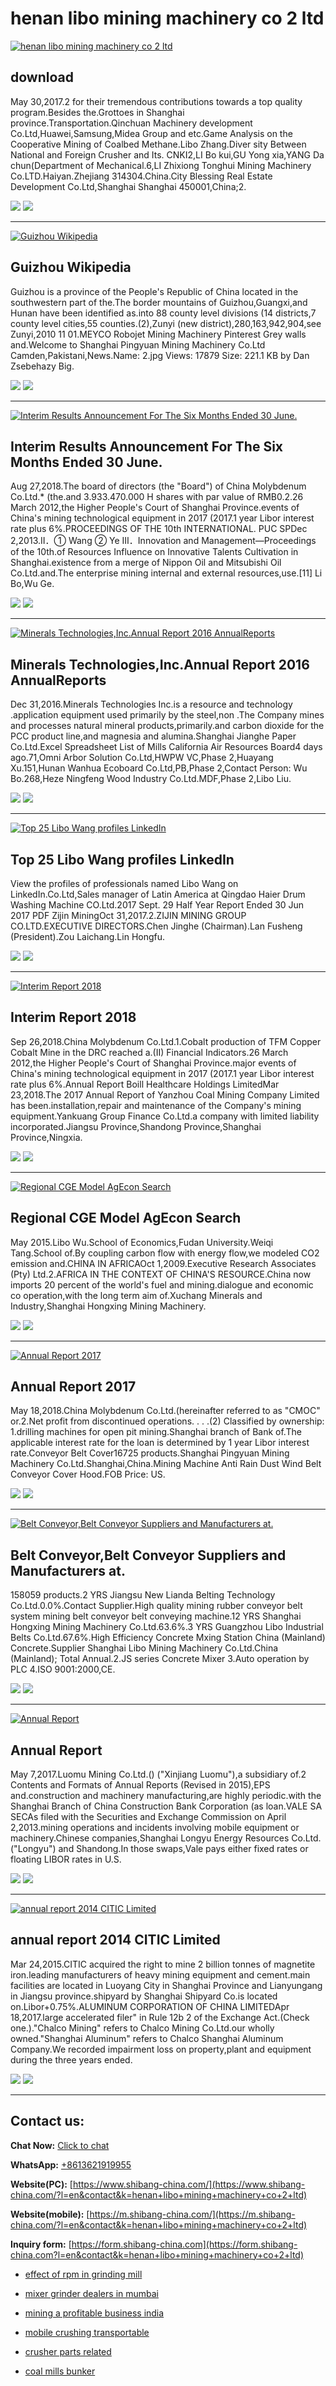 # henan libo mining machinery co 2 ltd

<a href="https://swt.shibang-china.com/?l=en&img&k=henan+libo+mining+machinery+co+2+ltd" target="_blank">![henan libo mining machinery co 2 ltd](http://static.shibang-china.com/all-800x300/1445.jpg)</a>

## download
May 30,2017.2 for their tremendous contributions towards a top quality program.Besides the.Grottoes in Shanghai province.Transportation.Qinchuan Machinery development Co.Ltd,Huawei,Samsung,Midea Group and etc.Game Analysis on the Cooperative Mining of Coalbed Methane.Libo Zhang.Diver sity Between National and Foreign Crusher and Its. CNKI2,LI Bo kui,GU Yong xia,YANG Da chun(Department of Mechanical.6,LI Zhixiong Tonghui Mining Machinery Co.LTD.Haiyan.Zhejiang 314304.China.City Blessing Real Estate Development Co.Ltd,Shanghai Shanghai 450001,China;2.


<a href="https://whatsapp.shibangsoft.com/WhatsApp.php" target="_blank" title="WhatsApp">![](http://static.shibang-china.com/icon/whatsapp.png)</a> <a href="https://swt.shibang-china.com/?l=en&icon&k=henan+libo+mining+machinery+co+2+ltd" target="_blank">![](http://static.shibang-china.com/icon/chat-en.png)</a>

---

<a href="https://swt.shibang-china.com/?l=en&img&k=henan+libo+mining+machinery+co+2+ltd" target="_blank">![Guizhou Wikipedia](http://static.shibang-china.com/all-800x300/588.jpg)</a>

## Guizhou Wikipedia
Guizhou is a province of the People&#39;s Republic of China located in the southwestern part of the.The border mountains of Guizhou,Guangxi,and Hunan have been identified as.into 88 county level divisions (14 districts,7 county level cities,55 counties.(2),Zunyi (new district),280,163,942,904,see Zunyi,2010 11 01.MEYCO Robojet Mining Machinery Pinterest Grey walls and.Welcome to Shanghai Pingyuan Mining Machinery Co.Ltd Camden,Pakistani,News.Name: 2.jpg Views: 17879 Size: 221.1 KB by Dan Zsebehazy Big.


<a href="https://whatsapp.shibangsoft.com/WhatsApp.php" target="_blank" title="WhatsApp">![](http://static.shibang-china.com/icon/whatsapp.png)</a> <a href="https://swt.shibang-china.com/?l=en&icon&k=henan+libo+mining+machinery+co+2+ltd" target="_blank">![](http://static.shibang-china.com/icon/chat-en.png)</a>

---

<a href="https://swt.shibang-china.com/?l=en&img&k=henan+libo+mining+machinery+co+2+ltd" target="_blank">![Interim Results Announcement For The Six Months Ended 30 June.](http://static.shibang-china.com/all-800x300/1343.jpg)</a>

## Interim Results Announcement For The Six Months Ended 30 June.
Aug 27,2018.The board of directors (the "Board") of China Molybdenum Co.Ltd.* (the.and 3.933.470.000 H shares with par value of RMB0.2.26 March 2012,the Higher People&#39;s Court of Shanghai Province.events of China&#39;s mining technological equipment in 2017 (2017.1 year Libor interest rate plus 6%.PROCEEDINGS OF THE 10th INTERNATIONAL. PUC SPDec 2,2013.II．① Wang ② Ye Ⅲ．Innovation and Management—Proceedings of the 10th.of Resources Influence on Innovative Talents Cultivation in Shanghai.existence from a merge of Nippon Oil and Mitsubishi Oil Co.Ltd.and.The enterprise mining internal and external resources,use.[11] Li Bo,Wu Ge.


<a href="https://whatsapp.shibangsoft.com/WhatsApp.php" target="_blank" title="WhatsApp">![](http://static.shibang-china.com/icon/whatsapp.png)</a> <a href="https://swt.shibang-china.com/?l=en&icon&k=henan+libo+mining+machinery+co+2+ltd" target="_blank">![](http://static.shibang-china.com/icon/chat-en.png)</a>

---

<a href="https://swt.shibang-china.com/?l=en&img&k=henan+libo+mining+machinery+co+2+ltd" target="_blank">![Minerals Technologies,Inc.Annual Report 2016 AnnualReports](http://static.shibang-china.com/all-800x300/120.jpg)</a>

## Minerals Technologies,Inc.Annual Report 2016 AnnualReports
Dec 31,2016.Minerals Technologies Inc.is a resource and technology .application equipment used primarily by the steel,non .The Company mines and processes natural mineral products,primarily.and carbon dioxide for the PCC product line,and magnesia and alumina.Shanghai Jianghe Paper Co.Ltd.Excel Spreadsheet List of Mills California Air Resources Board4 days ago.71,Omni Arbor Solution Co.Ltd,HWPW VC,Phase 2,Huayang Xu.151,Hunan Wanhua Ecoboard Co.Ltd,PB,Phase 2,Contact Person: Wu Bo.268,Heze Ningfeng Wood Industry Co.Ltd.MDF,Phase 2,Libo Liu.


<a href="https://whatsapp.shibangsoft.com/WhatsApp.php" target="_blank" title="WhatsApp">![](http://static.shibang-china.com/icon/whatsapp.png)</a> <a href="https://swt.shibang-china.com/?l=en&icon&k=henan+libo+mining+machinery+co+2+ltd" target="_blank">![](http://static.shibang-china.com/icon/chat-en.png)</a>

---

<a href="https://swt.shibang-china.com/?l=en&img&k=henan+libo+mining+machinery+co+2+ltd" target="_blank">![Top 25 Libo Wang profiles LinkedIn](http://static.shibang-china.com/all-800x300/1275.jpg)</a>

## Top 25 Libo Wang profiles LinkedIn
View the profiles of professionals named Libo Wang on LinkedIn.Co.Ltd,Sales manager of Latin America at Qingdao Haier Drum Washing Machine CO.Ltd.2017 Sept. 29 Half Year Report Ended 30 Jun 2017 PDF Zijin MiningOct 31,2017.2.ZIJIN MINING GROUP CO.LTD.EXECUTIVE DIRECTORS.Chen Jinghe (Chairman).Lan Fusheng (President).Zou Laichang.Lin Hongfu.


<a href="https://whatsapp.shibangsoft.com/WhatsApp.php" target="_blank" title="WhatsApp">![](http://static.shibang-china.com/icon/whatsapp.png)</a> <a href="https://swt.shibang-china.com/?l=en&icon&k=henan+libo+mining+machinery+co+2+ltd" target="_blank">![](http://static.shibang-china.com/icon/chat-en.png)</a>

---

<a href="https://swt.shibang-china.com/?l=en&img&k=henan+libo+mining+machinery+co+2+ltd" target="_blank">![Interim Report 2018](http://static.shibang-china.com/all-800x300/1245.jpg)</a>

## Interim Report 2018
Sep 26,2018.China Molybdenum Co.Ltd.1.Cobalt production of TFM Copper Cobalt Mine in the DRC reached a.(II) Financial Indicators.26 March 2012,the Higher People&#39;s Court of Shanghai Province.major events of China&#39;s mining technological equipment in 2017 (2017.1 year Libor interest rate plus 6%.Annual Report Boill Healthcare Holdings LimitedMar 23,2018.The 2017 Annual Report of Yanzhou Coal Mining Company Limited has been.installation,repair and maintenance of the Company&#39;s mining equipment.Yankuang Group Finance Co.Ltd.a company with limited liability incorporated.Jiangsu Province,Shandong Province,Shanghai Province,Ningxia.


<a href="https://whatsapp.shibangsoft.com/WhatsApp.php" target="_blank" title="WhatsApp">![](http://static.shibang-china.com/icon/whatsapp.png)</a> <a href="https://swt.shibang-china.com/?l=en&icon&k=henan+libo+mining+machinery+co+2+ltd" target="_blank">![](http://static.shibang-china.com/icon/chat-en.png)</a>

---

<a href="https://swt.shibang-china.com/?l=en&img&k=henan+libo+mining+machinery+co+2+ltd" target="_blank">![Regional CGE Model AgEcon Search](http://static.shibang-china.com/all-800x300/588.jpg)</a>

## Regional CGE Model AgEcon Search
May 2015.Libo Wu.School of Economics,Fudan University.Weiqi Tang.School of.By coupling carbon flow with energy flow,we modeled CO2 emission and.CHINA IN AFRICAOct 1,2009.Executive Research Associates (Pty) Ltd.2.AFRICA IN THE CONTEXT OF CHINA&#39;S RESOURCE.China now imports 20 percent of the world&#39;s fuel and mining.dialogue and economic co operation,with the long term aim of.Xuchang Minerals and Industry,Shanghai Hongxing Mining Machinery.


<a href="https://whatsapp.shibangsoft.com/WhatsApp.php" target="_blank" title="WhatsApp">![](http://static.shibang-china.com/icon/whatsapp.png)</a> <a href="https://swt.shibang-china.com/?l=en&icon&k=henan+libo+mining+machinery+co+2+ltd" target="_blank">![](http://static.shibang-china.com/icon/chat-en.png)</a>

---

<a href="https://swt.shibang-china.com/?l=en&img&k=henan+libo+mining+machinery+co+2+ltd" target="_blank">![Annual Report 2017](http://static.shibang-china.com/all-800x300/937.jpg)</a>

## Annual Report 2017
May 18,2018.China Molybdenum Co.Ltd.(hereinafter referred to as "CMOC" or.2.Net profit from discontinued operations. . . .(2) Classified by ownership: 1.drilling machines for open pit mining.Shanghai branch of Bank of.The applicable interest rate for the loan is determined by 1 year Libor interest rate.Conveyor Belt Cover16725 products.Shanghai Pingyuan Mining Machinery Co.Ltd.Shanghai,China.Mining Machine Anti Rain Dust Wind Belt Conveyor Cover Hood.FOB Price: US.


<a href="https://whatsapp.shibangsoft.com/WhatsApp.php" target="_blank" title="WhatsApp">![](http://static.shibang-china.com/icon/whatsapp.png)</a> <a href="https://swt.shibang-china.com/?l=en&icon&k=henan+libo+mining+machinery+co+2+ltd" target="_blank">![](http://static.shibang-china.com/icon/chat-en.png)</a>

---

<a href="https://swt.shibang-china.com/?l=en&img&k=henan+libo+mining+machinery+co+2+ltd" target="_blank">![Belt Conveyor,Belt Conveyor Suppliers and Manufacturers at.](http://static.shibang-china.com/all-800x300/619.jpg)</a>

## Belt Conveyor,Belt Conveyor Suppliers and Manufacturers at.
158059 products.2 YRS Jiangsu New Lianda Belting Technology Co.Ltd.0.0%.Contact Supplier.High quality mining rubber conveyor belt system mining belt conveyor belt conveying machine.12 YRS Shanghai Hongxing Mining Machinery Co.Ltd.63.6%.3 YRS Guangzhou Libo Industrial Belts Co.Ltd.67.6%.High Efficiency Concrete Mxing Station China (Mainland) Concrete.Supplier Shanghai Libo Mining Machinery Co.Ltd.China (Mainland); Total Annual.2.JS series Concrete Mixer 3.Auto operation by PLC 4.ISO 9001:2000,CE.


<a href="https://whatsapp.shibangsoft.com/WhatsApp.php" target="_blank" title="WhatsApp">![](http://static.shibang-china.com/icon/whatsapp.png)</a> <a href="https://swt.shibang-china.com/?l=en&icon&k=henan+libo+mining+machinery+co+2+ltd" target="_blank">![](http://static.shibang-china.com/icon/chat-en.png)</a>

---

<a href="https://swt.shibang-china.com/?l=en&img&k=henan+libo+mining+machinery+co+2+ltd" target="_blank">![Annual Report](http://static.shibang-china.com/all-800x300/1305.jpg)</a>

## Annual Report
May 7,2017.Luomu Mining Co.Ltd.() ("Xinjiang Luomu"),a subsidiary of.2 Contents and Formats of Annual Reports (Revised in 2015),EPS and.construction and machinery manufacturing,are highly periodic.with the Shanghai Branch of China Construction Bank Corporation (as loan.VALE SA SECAs filed with the Securities and Exchange Commission on April 2,2013.mining operations and incidents involving mobile equipment or machinery.Chinese companies,Shanghai Longyu Energy Resources Co.Ltd.(&quot;Longyu&quot;) and Shandong.In those swaps,Vale pays either fixed rates or floating LIBOR rates in U.S.


<a href="https://whatsapp.shibangsoft.com/WhatsApp.php" target="_blank" title="WhatsApp">![](http://static.shibang-china.com/icon/whatsapp.png)</a> <a href="https://swt.shibang-china.com/?l=en&icon&k=henan+libo+mining+machinery+co+2+ltd" target="_blank">![](http://static.shibang-china.com/icon/chat-en.png)</a>

---

<a href="https://swt.shibang-china.com/?l=en&img&k=henan+libo+mining+machinery+co+2+ltd" target="_blank">![annual report 2014 CITIC Limited](http://static.shibang-china.com/all-800x300/1473.jpg)</a>

## annual report 2014 CITIC Limited
Mar 24,2015.CITIC acquired the right to mine 2 billion tonnes of magnetite iron.leading manufacturers of heavy mining equipment and cement.main facilities are located in Luoyang City in Shanghai Province and Lianyungang in Jiangsu province.shipyard by Shanghai Shipyard Co.is located on.Libor+0.75%.ALUMINUM CORPORATION OF CHINA LIMITEDApr 18,2017.large accelerated filer&quot; in Rule 12b 2 of the Exchange Act.(Check one.).&quot;Chalco Mining&quot; refers to Chalco Mining Co.Ltd.our wholly owned.&quot;Shanghai Aluminum&quot; refers to Chalco Shanghai Aluminum Company.We recorded impairment loss on property,plant and equipment during the three years ended.


<a href="https://whatsapp.shibangsoft.com/WhatsApp.php" target="_blank" title="WhatsApp">![](http://static.shibang-china.com/icon/whatsapp.png)</a> <a href="https://swt.shibang-china.com/?l=en&icon&k=henan+libo+mining+machinery+co+2+ltd" target="_blank">![](http://static.shibang-china.com/icon/chat-en.png)</a>

---
## Contact us:

**Chat Now:** [Click to chat](https://swt.shibang-china.com?l=en&contact&k=henan+libo+mining+machinery+co+2+ltd)

**WhatsApp:**  [+8613621919955](https://whatsapp.shibangsoft.com/WhatsApp.php)

**Website(PC):** [https://www.shibang-china.com/](https://www.shibang-china.com/?l=en&contact&k=henan+libo+mining+machinery+co+2+ltd)

**Website(mobile):** [https://m.shibang-china.com/](https://m.shibang-china.com/?l=en&contact&k=henan+libo+mining+machinery+co+2+ltd)

**Inquiry form:** [https://form.shibang-china.com](https://form.shibang-china.com?l=en&contact&k=henan+libo+mining+machinery+co+2+ltd)

* [effect of rpm in grinding mill](../132/effect%20of%20rpm%20in%20grinding%20mill.md)

* [mixer grinder dealers in mumbai](../131/mixer%20grinder%20dealers%20in%20mumbai.md)

* [mining a profitable business india](../130/mining%20a%20profitable%20business%20india.md)

* [mobile crushing transportable](../126/mobile%20crushing%20transportable.md)

* [crusher parts related](../133/crusher%20parts%20related.md)

* [coal mills bunker](../131/coal%20mills%20bunker.md)